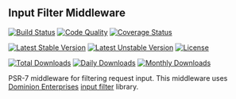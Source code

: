 ## Input Filter Middleware

[![Build Status](https://travis-ci.org/chadicus/input-filter-middleware.svg?branch=master)](https://travis-ci.org/chadicus/input-filter-middleware)
[![Code Quality](https://scrutinizer-ci.com/g/chadicus/input-filter-middleware/badges/quality-score.png?b=master)](https://scrutinizer-ci.com/g/chadicus/input-filter-middleware/?branch=master)
[![Coverage Status](https://coveralls.io/repos/github/chadicus/input-filter-middleware/badge.svg?branch=master)](https://coveralls.io/github/chadicus/input-filter-middleware?branch=master)

[![Latest Stable Version](https://poser.pugx.org/chadicus/input-filter-middleware/v/stable)](https://packagist.org/packages/chadicus/input-filter-middleware)
[![Latest Unstable Version](https://poser.pugx.org/chadicus/input-filter-middleware/v/unstable)](https://packagist.org/packages/chadicus/input-filter-middleware)
[![License](https://poser.pugx.org/chadicus/input-filter-middleware/license)](https://packagist.org/packages/chadicus/input-filter-middleware)

[![Total Downloads](https://poser.pugx.org/chadicus/input-filter-middleware/downloads)](https://packagist.org/packages/chadicus/input-filter-middleware)
[![Daily Downloads](https://poser.pugx.org/chadicus/input-filter-middleware/d/daily)](https://packagist.org/packages/chadicus/input-filter-middleware)
[![Monthly Downloads](https://poser.pugx.org/chadicus/input-filter-middleware/d/monthly)](https://packagist.org/packages/chadicus/input-filter-middleware)

PSR-7 middleware for filtering request input. This middleware uses [Dominion Enterprises](http://www.delabs.io/) [input filter](https://github.com/dominionenterprises/filter-php) library.

